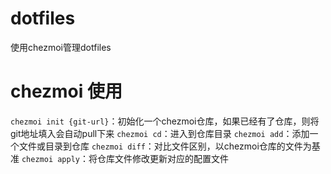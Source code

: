 # dotfiles

使用chezmoi管理dotfiles

# chezmoi 使用

`chezmoi init {git-url}`：初始化一个chezmoi仓库，如果已经有了仓库，则将git地址填入会自动pull下来
`chezmoi cd`：进入到仓库目录 `chezmoi add`：添加一个文件或目录到仓库
`chezmoi diff`：对比文件区别，以chezmoi仓库的文件为基准
`chezmoi apply`：将仓库文件修改更新对应的配置文件
